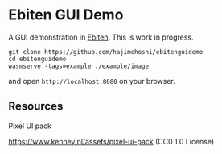# Ebiten GUI Demo

A GUI demonstration in [Ebiten](https://ebiten.org). This is work in progress.

```
git clone https://github.com/hajimehoshi/ebitenguidemo
cd ebitenguidemo
wasmserve -tags=example ./example/image
```

and open `http://localhost:8080` on your browser.

## Resources

Pixel UI pack

https://www.kenney.nl/assets/pixel-ui-pack (CC0 1.0 License)
